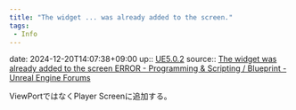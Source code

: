 ```yaml
---
title: "The widget ... was already added to the screen."
tags:
 - Info
---
```


date: 2024-12-20T14:07:38+09:00
up:: [UE5.0.2](../Bar/App/UE5.0.2.md)
source:: [The widget was already added to the screen ERROR - Programming & Scripting / Blueprint - Unreal Engine Forums](https://forums.unrealengine.com/t/the-widget-was-already-added-to-the-screen-error/117157/7)

ViewPortではなくPlayer Screenに追加する。

